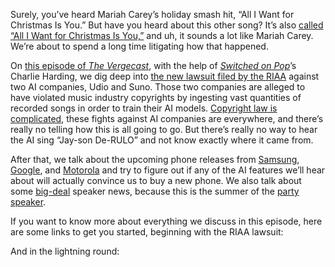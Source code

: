 Surely, you’ve heard Mariah Carey’s holiday smash hit, “All I Want for Christmas Is You.” But have you heard about this other song? It’s also [called “All I Want for Christmas Is You,”](https://www.404media.co/listen-to-the-ai-generated-ripoff-songs-that-got-udio-and-suno-sued/) and uh, it sounds a lot like Mariah Carey. We’re about to spend a long time litigating how that happened.

On [this episode of *The Vergecast*](https://link.chtbl.com/vergecast), with the help of [*Switched on Pop*](https://switchedonpop.com/)’s Charlie Harding, we dig deep into [the new lawsuit filed by the RIAA](/2024/6/24/24184710/riaa-ai-lawsuit-suno-udio-copyright-umg-sony-warner) against two AI companies, Udio and Suno. Those two companies are alleged to have violated music industry copyrights by ingesting vast quantities of recorded songs in order to train their AI models. [Copyright law is complicated](/24186085/riaa-lawsuits-udio-suno-copyright-fair-use-music), these fights against AI companies are everywhere, and there’s really no telling how this is all going to go. But there’s really no way to hear the AI sing “Jay-son De-RULO” and not know exactly where it came from.

After that, we talk about the upcoming phone releases from [Samsung](/2024/6/25/24178801/samsung-unpacked-summer-2024-galaxy-z-fold-6-ring), [Google](/2024/6/25/24185767/google-pixel-hardware-ai-event-august-date), and [Motorola](/2024/6/25/24185177/motorola-razr-plus-2024-flip-phone-screen-battery-price) and try to figure out if any of the AI features we’ll hear about will actually convince us to buy a new phone. We also talk about some [big-deal](/24185290/beats-pill-2024-bluetooth-speaker-review) speaker news, because this is the summer of the [party speaker](/2024/6/26/24185957/ue-everboom-boom-4-wonderboom-megaboom-features).

If you want to know more about everything we discuss in this episode, here are some links to get you started, beginning with the RIAA lawsuit:

And in the lightning round:
